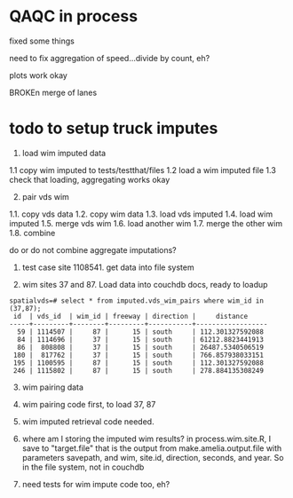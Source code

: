 # QAQC in process

fixed some things

need to fix aggregation of speed...divide by count, eh?

plots work okay

BROKEn merge of lanes


# todo to setup truck imputes

1. load wim imputed data

1.1 copy wim imputed to tests/testthat/files
1.2 load a wim imputed file
1.3 check that loading, aggregating works okay

2. pair vds wim

1.1. copy vds data
1.2. copy wim data
1.3. load vds imputed
1.4. load wim imputed
1.5. merge vds wim
1.6. load another wim
1.7. merge the other wim
1.8. combine

do or do not combine aggregate imputations?



1. test case site 1108541.  get data into file system

2. wim sites 37 and 87.  Load data into couchdb docs, ready to loadup


```
spatialvds=# select * from imputed.vds_wim_pairs where wim_id in (37,87);
 id  | vds_id  | wim_id | freeway | direction |     distance
-----+---------+--------+---------+-----------+------------------
  59 | 1114507 |     87 |      15 | south     | 112.301327592088
  84 | 1114696 |     37 |      15 | south     | 61212.8823441913
  86 |  808808 |     37 |      15 | south     | 26487.5340506519
 180 |  817762 |     37 |      15 | south     | 766.857938033151
 195 | 1100595 |     87 |      15 | south     | 112.301327592088
 246 | 1115802 |     87 |      15 | south     | 278.884135308249
```
3. wim pairing data

4. wim pairing code first, to load 37, 87

5. wim imputed retrieval code needed.

6. where am I storing the imputed wim results?  in process.wim.site.R,
   I save to "target.file" that is the output from
   make.amelia.output.file with parameters savepath, and wim, site.id,
   direction, seconds, and year.  So in the file system, not in couchdb


7. need tests for wim impute code too, eh?
